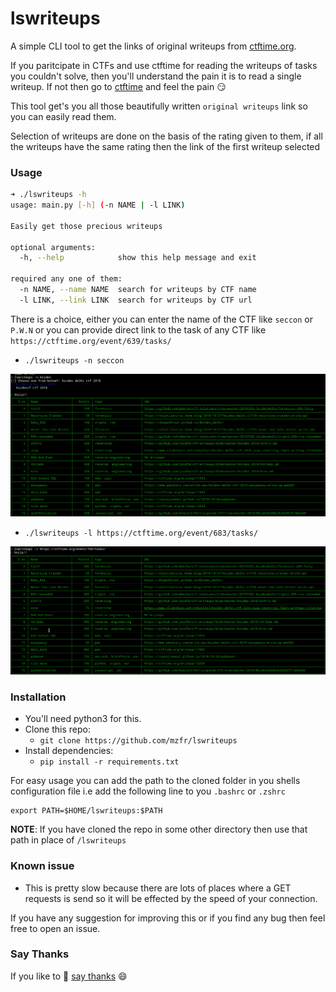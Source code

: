 # lswriteups

A simple CLI tool to get the links of original writeups from [ctftime.org](https://ctftime.org).

If you paritcipate in CTFs and use ctftime for reading the writeups of tasks you couldn't solve, then you'll understand the pain it is to read a single writeup. If not then go to [ctftime](https://ctftime.org) and feel the pain :smirk:

This tool get's you all those beautifully written `original writeups` link so you can easily read them.

Selection of writeups are done on the basis of the rating given to them, if all the writeups have the same rating then the link of the first writeup selected

### Usage

```bash
➜ ./lswriteups -h
usage: main.py [-h] (-n NAME | -l LINK)

Easily get those precious writeups

optional arguments:
  -h, --help            show this help message and exit

required any one of them:
  -n NAME, --name NAME  search for writeups by CTF name
  -l LINK, --link LINK  search for writeups by CTF url
```

There is a choice, either you can enter the name of the CTF like `seccon` or `P.W.N` or you can provide direct link to the task of any CTF like `https://ctftime.org/event/639/tasks/`

* `./lswriteups -n seccon`

![alt-text](images/with-name.png)

* `./lswriteups -l https://ctftime.org/event/683/tasks/`

![alt-text](images/with-link.png)

### Installation

* You'll need python3 for this.
* Clone this repo:
    - `git clone https://github.com/mzfr/lswriteups`
* Install dependencies:
    - `pip install -r requirements.txt`

For easy usage you can add the path to the cloned folder in you shells configuration file i.e add the following line to you `.bashrc` or `.zshrc`

```
export PATH=$HOME/lswriteups:$PATH
```

__NOTE__: If you have cloned the repo in some other directory then use that path in place of `/lswriteups`

### Known issue

* This is pretty slow because there are lots of places where a GET requests is send so it will be effected by the speed of your connection.

If you have any suggestion for improving this or if you find any bug then feel free to open an issue.

### Say Thanks

If you like to :tada: [say thanks](https://saythanks.io/to/mzfr) :smile:
